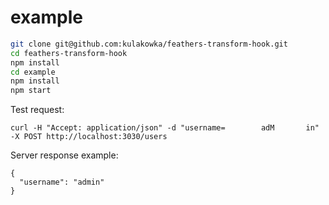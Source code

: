 # example

```bash
git clone git@github.com:kulakowka/feathers-transform-hook.git
cd feathers-transform-hook
npm install
cd example
npm install
npm start
```

Test request:
```
curl -H "Accept: application/json" -d "username=        adM       in" -X POST http://localhost:3030/users
```

Server response example:
```
{
  "username": "admin"
}
```
